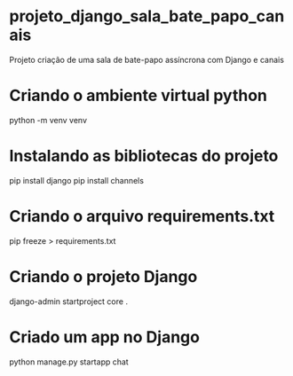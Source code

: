 # projeto_django_sala_bate_papo_canais

Projeto criação de uma sala de bate-papo assíncrona com Django e canais

# Criando o ambiente virtual python
python -m venv venv

# Instalando as bibliotecas do projeto
pip install django
pip install channels

# Criando o arquivo requirements.txt
pip freeze > requirements.txt

# Criando o projeto Django
django-admin startproject core .

# Criado um app no Django
python manage.py startapp chat
